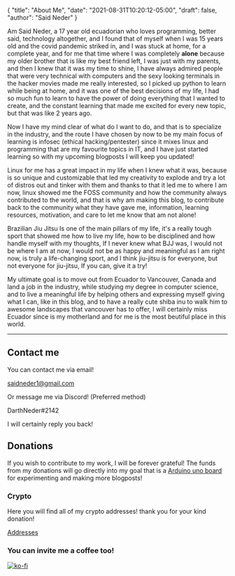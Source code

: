 {
  "title": "About Me",
  "date": "2021-08-31T10:20:12-05:00",
  "draft": false,
  "author": "Said Neder"
}

Am Said Neder, a 17 year old ecuadorian who loves programming, better said, technology altogether, and I found that of myself when I was 15 years old and the covid pandemic striked in, and I was stuck at home, for a complete year, and for me that time where I was completely **alone** because my older brother that is like my best friend left, I was just with my parents, and then I knew that it was my time to shine, I have always admired people that were very technical with computers and the sexy looking terminals in the hacker movies made me really interested, so I picked up python to learn while being at home, and it was one of the best decisions of my life, I had so much fun to learn to have the power of doing everything that I wanted to create, and the constant learning that made me excited for every new topic, but that was like 2 years ago.

Now I have my mind clear of what do I want to do, and that is to specialize in the industry, and the route I have chosen by now to be my main focus of learning is infosec (ethical hacking/pentester) since it mixes linux and programming that are my favourite topics in IT, and I have just started learning so with my upcoming blogposts I will keep you updated!

Linux for me has a great impact in my life when I knew what it was, because is so unique and customizable that led my creativity to explode and try a lot of distros out and tinker with them and thanks to that it led me to where I am now, linux showed me the FOSS community and how the community always contributed to the world, and that is why am making this blog, to contribute back to the community what they have gave me, information, learning resources, motivation, and care to let me know that am not alone!

Brazilian Jiu Jitsu Is one of the main pillars of my life, it's a really tough sport that showed me how to live my life, how to be disciplined and how handle myself with my thoughts, If I never knew what BJJ was, I would not be where I am at now, I would not be as happy and meaningful as I am right now, is truly a life-changing sport, and I think jiu-jitsu is for everyone, but not everyone for jiu-jitsu, If you can, give it a try!

My ultimate goal is to move out from Ecuador to Vancouver, Canada and land a job in the industry, while studying my degree in computer science, and to live a meaningful life by helping others and expressing myself giving what I can, like in this blog, and to have a really cute shiba inu to walk him to awesome landscapes that vancouver has to offer, I will certainly miss Ecuador since is my motherland and for me is the most beutiful place in this world.

---

## Contact me
You can contact me via email!

saidneder1@gmail.com

Or message me via Discord! (Preferred method)

DarthNeder#2142

I will certainly reply you back!

## Donations
If you wish to contribute to my work, I will be forever grateful! The funds from my donations will go directly into my goal that is a [Arduino uno board](https://store-usa.arduino.cc/products/arduino-uno-rev3) for experimenting and making more blogposts!

### Crypto
Here you will find all of my crypto addresses! thank you for your kind donation!

[Addresses](https://gist.github.com/crazyc4t/0d459308d72c44432a973ff92cedd863)

 ### You can invite me a coffee too!

[![ko-fi](https://ko-fi.com/img/githubbutton_sm.svg)](https://ko-fi.com/Z8Z2643OM)
